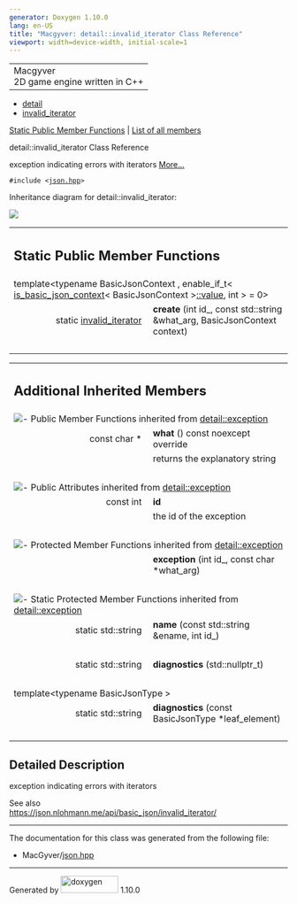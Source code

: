 ```yaml
---
generator: Doxygen 1.10.0
lang: en-US
title: "Macgyver: detail::invalid_iterator Class Reference"
viewport: width=device-width, initial-scale=1
---
```


<div id="top">

<div id="titlearea">

<table data-cellspacing="0" data-cellpadding="0">
<colgroup>
<col style="width: 100%" />
</colgroup>
<tbody>
<tr id="projectrow" class="odd">
<td id="projectalign"><div id="projectname">
Macgyver
</div>
<div id="projectbrief">
2D game engine written in C++
</div></td>
</tr>
</tbody>
</table>

</div>

<div id="main-nav">

</div>

<div id="nav-path" class="navpath">

- <a href="namespacedetail.html" class="el">detail</a>
- <a href="classdetail_1_1invalid__iterator.html"
  class="el">invalid_iterator</a>

</div>

</div>

<div class="header">

<div class="summary">

[Static Public Member Functions](#pub-static-methods) \| [List of all
members](classdetail_1_1invalid__iterator-members.html)

</div>

<div class="headertitle">

<div class="title">

detail::invalid_iterator Class Reference

</div>

</div>

</div>

<div class="contents">

exception indicating errors with iterators [More...](#details)

`#include <`<a href="json_8hpp_source.html" class="el"><code>json.hpp</code></a>`>`

<div class="dynheader">

Inheritance diagram for detail::invalid_iterator:

</div>

<div class="dyncontent">

<div class="center">

<img src="classdetail_1_1invalid__iterator.png"
usemap="#detail::invalid_5Fiterator_map" />

</div>

</div>

<table class="memberdecls">
<colgroup>
<col style="width: 50%" />
<col style="width: 50%" />
</colgroup>
<tbody>
<tr class="odd heading">
<td colspan="2"><h2 id="static-public-member-functions"
class="groupheader"><span id="pub-static-methods"></span> Static Public
Member Functions</h2></td>
</tr>
<tr id="r_a35d0b713b151188622791891314949f9"
class="even memitem:a35d0b713b151188622791891314949f9">
<td colspan="2" class="memTemplParams"><span
id="a35d0b713b151188622791891314949f9"></span> template&lt;typename
BasicJsonContext , enable_if_t&lt; <a
href="structdetail_1_1is__basic__json__context.html"
class="el">is_basic_json_context</a>&lt; BasicJsonContext &gt;<a
href="namespacedetail.html#a47b1bb0bbd3596589ed9187059c312efa2063c1608d6e0baf80249c42e2be5804"
class="el">::value</a>, int &gt; = 0&gt;</td>
</tr>
<tr class="odd memitem:a35d0b713b151188622791891314949f9">
<td class="memTemplItemLeft" style="text-align: right;"
data-valign="top">static <a href="classdetail_1_1invalid__iterator.html"
class="el">invalid_iterator</a> </td>
<td class="memTemplItemRight"
data-valign="bottom"><strong>create</strong> (int id_, const std::string
&amp;what_arg, BasicJsonContext context)</td>
</tr>
<tr class="even separator:a35d0b713b151188622791891314949f9">
<td colspan="2" class="memSeparator"> </td>
</tr>
</tbody>
</table>

<table class="memberdecls">
<colgroup>
<col style="width: 50%" />
<col style="width: 50%" />
</colgroup>
<tbody>
<tr class="odd heading">
<td colspan="2"><h2 id="additional-inherited-members"
class="groupheader"><span id="inherited"></span> Additional Inherited
Members</h2></td>
</tr>
<tr class="even inherit_header pub_methods_classdetail_1_1exception">
<td colspan="2"
onclick="javascript:dynsection.toggleInherit(&#39;pub_methods_classdetail_1_1exception&#39;)"><img
src="closed.png" alt="-" /> Public Member Functions inherited from <a
href="classdetail_1_1exception.html"
class="el">detail::exception</a></td>
</tr>
<tr id="r_ae75d7315f5f2d85958da6d961375caf0"
class="odd memitem:ae75d7315f5f2d85958da6d961375caf0 inherit pub_methods_classdetail_1_1exception">
<td class="memItemLeft" style="text-align: right;"
data-valign="top">const char * </td>
<td class="memItemRight" data-valign="bottom"><strong>what</strong> ()
const noexcept override</td>
</tr>
<tr
class="even memdesc:ae75d7315f5f2d85958da6d961375caf0 inherit pub_methods_classdetail_1_1exception">
<td class="mdescLeft"> </td>
<td class="mdescRight">returns the explanatory string<br />
</td>
</tr>
<tr
class="odd separator:ae75d7315f5f2d85958da6d961375caf0 inherit pub_methods_classdetail_1_1exception">
<td colspan="2" class="memSeparator"> </td>
</tr>
<tr class="even inherit_header pub_attribs_classdetail_1_1exception">
<td colspan="2"
onclick="javascript:dynsection.toggleInherit(&#39;pub_attribs_classdetail_1_1exception&#39;)"><img
src="closed.png" alt="-" /> Public Attributes inherited from <a
href="classdetail_1_1exception.html"
class="el">detail::exception</a></td>
</tr>
<tr id="r_a63b819fbb2ef34df9dad1e309207fa24"
class="odd memitem:a63b819fbb2ef34df9dad1e309207fa24 inherit pub_attribs_classdetail_1_1exception">
<td class="memItemLeft" style="text-align: right;"
data-valign="top">const int </td>
<td class="memItemRight" data-valign="bottom"><strong>id</strong></td>
</tr>
<tr
class="even memdesc:a63b819fbb2ef34df9dad1e309207fa24 inherit pub_attribs_classdetail_1_1exception">
<td class="mdescLeft"> </td>
<td class="mdescRight">the id of the exception<br />
</td>
</tr>
<tr
class="odd separator:a63b819fbb2ef34df9dad1e309207fa24 inherit pub_attribs_classdetail_1_1exception">
<td colspan="2" class="memSeparator"> </td>
</tr>
<tr class="even inherit_header pro_methods_classdetail_1_1exception">
<td colspan="2"
onclick="javascript:dynsection.toggleInherit(&#39;pro_methods_classdetail_1_1exception&#39;)"><img
src="closed.png" alt="-" /> Protected Member Functions inherited from <a
href="classdetail_1_1exception.html"
class="el">detail::exception</a></td>
</tr>
<tr id="r_a528d6bc77e88490bbb84cde2222b7ff0"
class="odd memitem:a528d6bc77e88490bbb84cde2222b7ff0 inherit pro_methods_classdetail_1_1exception">
<td class="memItemLeft" style="text-align: right;"
data-valign="top"> </td>
<td class="memItemRight" data-valign="bottom"><strong>exception</strong>
(int id_, const char *what_arg)</td>
</tr>
<tr
class="even separator:a528d6bc77e88490bbb84cde2222b7ff0 inherit pro_methods_classdetail_1_1exception">
<td colspan="2" class="memSeparator"> </td>
</tr>
<tr
class="odd inherit_header pro_static_methods_classdetail_1_1exception">
<td colspan="2"
onclick="javascript:dynsection.toggleInherit(&#39;pro_static_methods_classdetail_1_1exception&#39;)"><img
src="closed.png" alt="-" /> Static Protected Member Functions inherited
from <a href="classdetail_1_1exception.html"
class="el">detail::exception</a></td>
</tr>
<tr id="r_a8f1eb56b9964c8dd84d89d0da98d883b"
class="even memitem:a8f1eb56b9964c8dd84d89d0da98d883b inherit pro_static_methods_classdetail_1_1exception">
<td class="memItemLeft" style="text-align: right;"
data-valign="top">static std::string </td>
<td class="memItemRight" data-valign="bottom"><strong>name</strong>
(const std::string &amp;ename, int id_)</td>
</tr>
<tr
class="odd separator:a8f1eb56b9964c8dd84d89d0da98d883b inherit pro_static_methods_classdetail_1_1exception">
<td colspan="2" class="memSeparator"> </td>
</tr>
<tr id="r_a6b4a786b5c1c25dd3edaceb1bf2d5120"
class="even memitem:a6b4a786b5c1c25dd3edaceb1bf2d5120 inherit pro_static_methods_classdetail_1_1exception">
<td class="memItemLeft" style="text-align: right;"
data-valign="top">static std::string </td>
<td class="memItemRight"
data-valign="bottom"><strong>diagnostics</strong> (std::nullptr_t)</td>
</tr>
<tr
class="odd separator:a6b4a786b5c1c25dd3edaceb1bf2d5120 inherit pro_static_methods_classdetail_1_1exception">
<td colspan="2" class="memSeparator"> </td>
</tr>
<tr id="r_af3739c53fe56a1712754d13dfa561f80"
class="even memitem:af3739c53fe56a1712754d13dfa561f80 inherit pro_static_methods_classdetail_1_1exception">
<td colspan="2" class="memTemplParams">template&lt;typename
BasicJsonType &gt;</td>
</tr>
<tr
class="odd memitem:af3739c53fe56a1712754d13dfa561f80 inherit pro_static_methods_classdetail_1_1exception">
<td class="memTemplItemLeft" style="text-align: right;"
data-valign="top">static std::string </td>
<td class="memTemplItemRight"
data-valign="bottom"><strong>diagnostics</strong> (const BasicJsonType
*leaf_element)</td>
</tr>
<tr
class="even separator:af3739c53fe56a1712754d13dfa561f80 inherit pro_static_methods_classdetail_1_1exception">
<td colspan="2" class="memSeparator"> </td>
</tr>
</tbody>
</table>

<span id="details"></span>

## Detailed Description

<div class="textblock">

exception indicating errors with iterators

See also  
<https://json.nlohmann.me/api/basic_json/invalid_iterator/>

</div>

------------------------------------------------------------------------

The documentation for this class was generated from the following file:

- MacGyver/<a href="json_8hpp_source.html" class="el">json.hpp</a>

</div>

------------------------------------------------------------------------

<span class="small">Generated
by [<img src="doxygen.svg" class="footer" width="104" height="31"
alt="doxygen" />](https://www.doxygen.org/index.html) 1.10.0</span>
